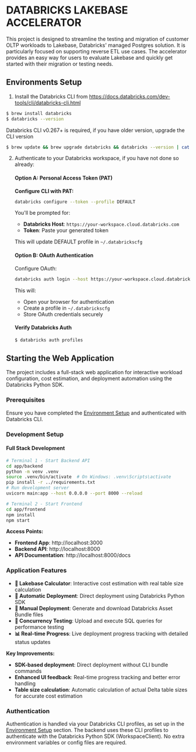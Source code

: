 # DATABRICKS LAKEBASE ACCELERATOR

This project is designed to streamline the testing and migration of customer OLTP workloads to Lakebase, Databricks' managed Postgres solution. It is particularly focused on supporting reverse ETL use cases. The accelerator provides an easy way for users to evaluate Lakebase and quickly get started with their migration or testing needs.


## Environments Setup 

1. Install the Databricks CLI from <https://docs.databricks.com/dev-tools/cli/databricks-cli.html>

```bash
$ brew install databricks
$ databricks --version
```

Databricks CLI v0.267+ is required, if you have older version, upgrade the CLI version

```bash
$ brew update && brew upgrade databricks && databricks --version | cat
```

2. Authenticate to your Databricks workspace, if you have not done so already:

   #### Option A: Personal Access Token (PAT)
   **Configure CLI with PAT:**

   ```bash
   databricks configure --token --profile DEFAULT
   ```

   You'll be prompted for:
   - **Databricks Host**: `https://your-workspace.cloud.databricks.com`
   - **Token**: Paste your generated token

   This will update DEFAULT profile in `~/.databrickscfg`

   #### Option B: OAuth Authentication

   Configure OAuth:

   ```bash
   databricks auth login --host https://your-workspace.cloud.databricks.com --profile DEFAULT
   ```

   This will:

   - Open your browser for authentication
   - Create a profile in `~/.databrickscfg`
   - Store OAuth credentials securely

   #### Verify Databricks Auth

   ```bash
   $ databricks auth profiles
   ```

## Starting the Web Application

The project includes a full-stack web application for interactive workload configuration, cost estimation, and deployment automation using the Databricks Python SDK.

### Prerequisites

Ensure you have completed the [Environment Setup](#environments-setup) and authenticated with Databricks CLI.

### Development Setup

#### Full Stack Development

```bash
# Terminal 1 - Start Backend API
cd app/backend
python -m venv .venv
source .venv/bin/activate  # On Windows: .venv\Scripts\activate
pip install -r ../requirements.txt
# Run development server
uvicorn main:app --host 0.0.0.0 --port 8000 --reload

# Terminal 2 - Start Frontend
cd app/frontend
npm install
npm start
```

**Access Points:**
- **Frontend App**: http://localhost:3000
- **Backend API**: http://localhost:8000
- **API Documentation**: http://localhost:8000/docs


### Application Features

- **🧮 Lakebase Calculator**: Interactive cost estimation with real table size calculation
- **🚀 Automatic Deployment**: Direct deployment using Databricks Python SDK
- **📁 Manual Deployment**: Generate and download Databricks Asset Bundle files
- **🧪 Concurrency Testing**: Upload and execute SQL queries for performance testing
- **📊 Real-time Progress**: Live deployment progress tracking with detailed status updates

**Key Improvements:**
- **SDK-based deployment**: Direct deployment without CLI bundle commands
- **Enhanced UI feedback**: Real-time progress tracking and better error handling
- **Table size calculation**: Automatic calculation of actual Delta table sizes for accurate cost estimation

### Authentication

Authentication is handled via your Databricks CLI profiles, as set up in the [Environment Setup](#environments-setup) section. The backend uses these CLI profiles to authenticate with the Databricks Python SDK (WorkspaceClient). No extra environment variables or config files are required.